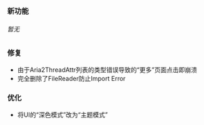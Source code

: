### 新功能
###### 暂无
### 修复
 - 由于Aria2ThreadAttr列表的类型错误导致的“更多”页面点击即崩溃
 - 完全删除了FileReader防止Import Error
### 优化
 - 将UI的“深色模式”改为“主题模式”
